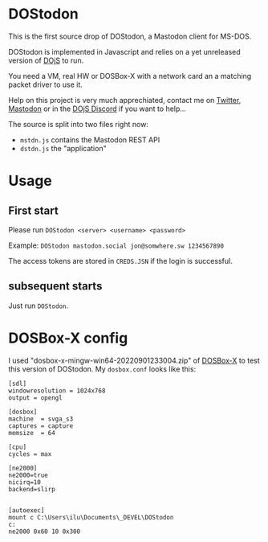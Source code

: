 # DOStodon
This is the first source drop of DOStodon, a Mastodon client for MS-DOS.

DOStodon is implemented in Javascript and relies on a yet unreleased version of [DOjS](https://github.com/SuperIlu/DOjS) to run.

You need a VM, real HW or DOSBox-X with a network card an a matching packet driver to use it.

Help on this project is very much apprechiated, contact me on [Twitter](https://twitter.com/dec_hl), [Mastodon](https://mastodon.social/@dec_hl) or in the [DOjS Discord](https://discord.gg/J7MUTap9fM) if you want to help...

The source is split into two files right now:
- `mstdn.js` contains the Mastodon REST API
- `dstdn.js` the "application"

# Usage
## First start
Please run `DOStodon <server> <username> <password>`

Example: `DOStodon mastodon.social jon@somwhere.sw 1234567890`

The access tokens are stored in `CREDS.JSN` if the login is successful.

## subsequent starts
Just run `DOStodon`.

# DOSBox-X config
I used "dosbox-x-mingw-win64-20220901233004.zip" of [DOSBox-X](https://github.com/joncampbell123/dosbox-x/releases) to test this version of DOStodon.
My `dosbox.conf` looks like this:
```
[sdl]
windowresolution = 1024x768
output = opengl

[dosbox]
machine  = svga_s3
captures = capture
memsize  = 64

[cpu]
cycles = max

[ne2000]
ne2000=true
nicirq=10
backend=slirp


[autoexec]
mount c C:\Users\ilu\Documents\_DEVEL\DOStodon
c:
ne2000 0x60 10 0x300
```
